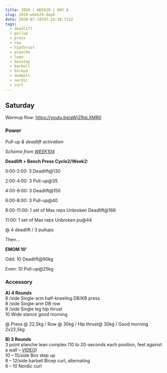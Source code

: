 ```yaml
---
title: 2020 | WEEK29 | DAY 6
slug: 2020-week29-day6
date: 2020-07-18T07:24:18.712Z
tags:
  - deadlift
  - pullup
  - press
  - row
  - hipthrust
  - planche
  - lean
  - boxstep
  - barbell
  - biceps
  - dumbell
  - nordic
  - curl
---
```

## Saturday

Warmup flow: <https://youtu.be/aWjZRqLXMR0>

### Power

*Pull-up & deadlift activation*

*Schema from [WEEK104](/WEEK104)*

**Deadlift + Bench Press Cycle2/Week2:**

0:00-2:00: 3 Deadlift@130

2:00-4:00: 3 Pull-up@35

4:00-6:00: 3 Deadlift@150

6:00-8:00: 3 Pull-up@40

8:00-11:00: 1 set of Max reps Unbroken Deadlift@166

11:00: 1 set of Max reps Unbroken pu@44

@ 4 deadlift / 3 pullups

Then...

**EMOM 10’**

Odd: 10 Deadlift@90kg

Even: 10 Pull-up@25kg

### Accessory

**A) 4 Rounds**\
8 /side Single-arm half-kneeling DB/KB press\
8 /side Single-arm DB row\
8 /side Single leg hip thrust\
10 Wide stance good morning

@ Press @ 22,5kg / Row @ 30kg / Hip thrust@ 30kg / Good morning 2x22,5kg

**B) 3 Rounds**\
3 point planche lean complex (10 to 20-seconds each position, feet against a wall – [VIDEO](https://vimeo.com/416231909/3a58e6d6ee))\
10 – 15/side Box step up\
8 – 12/side barbell Bicep curl, alternating\
6 – 10 Nordic curl